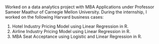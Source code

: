Worked on a data analytics project with MBA Applications under Professor Sameer Maathur of Carnegie Mellon University.
During the internship, I worked on the following Harvard business cases:
1) Hotel Industry Pricing Model using Linear Regression in R.
2) Airline Industry Pricing Model using Linear Regression in R.
3) MBA Seat Acceptance using Logistic and Linear Regression in R.

